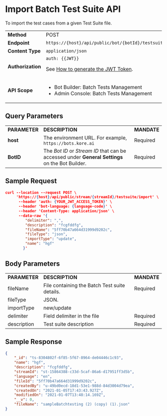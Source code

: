 
# Import Batch Test Suite API

To import the test cases from a given Test Suite file.


<table>
  <tr>
   <td><strong>Method</strong>
   </td>
   <td>POST
   </td>
  </tr>
  <tr>
   <td><strong>Endpoint</strong>
   </td>
   <td><code>https://{host}/api/public/bot/{botId}/testsuite/import</code>
   </td>
  </tr>
  <tr>
   <td><strong>Content Type</strong>
   </td>
   <td><code>application/json</code>
   </td>
  </tr>
  <tr>
   <td><strong>Authorization</strong>
   </td>
   <td><code>auth: {{JWT}}</code>
<p>
See <a href="../api-introduction/#generating-the-jwt-token">How to generate the JWT Token</a>.
   </td>
  </tr>
  <tr>
   <td><strong>API Scope</strong>
   </td>
   <td>
<ul>

<li>Bot Builder: Batch Tests Management

<li>Admin Console: Batch Tests Management
</li>
</ul>
   </td>
  </tr>
</table>


## Query Parameters


<table>
  <tr>
   <td><strong>PARAMETER</strong>
   </td>
   <td><strong>DESCRIPTION</strong>
   </td>
   <td><strong>MANDATE</strong>
   </td>
  </tr>
  <tr>
   <td><strong>host</strong>
   </td>
   <td>The environment URL. For example, <code>https://bots.kore.ai</code>
   </td>
   <td>Required
   </td>
  </tr>
  <tr>
   <td><strong>BotID</strong>
   </td>
   <td>The <em>Bot ID</em> or <em>Stream ID</em> that can be accessed under <strong>General Settings</strong> on the Bot Builder.
   </td>
   <td>Required
   </td>
  </tr>
</table>

## Sample Request


```json
curl --location --request POST \
     'https://{host}/api/public/stream/{streamId}/testsuite/import' \
      --header 'auth: {YOUR_JWT_ACCESS_TOKEN}' \
      --header 'bot-language: {language-code}' \
      --header 'Content-Type: application/json' \
      --data-raw '{
         "delimiter": ",",
         "description": "fcgfddfg",
         "fileName": "5ff70b47a664d31999d9202c",
         "fileType": "json",
         "importType": "update",
         "name": "hgf"
        }'
```

## Body Parameters

<table>
  <tr>
   <td><strong>PARAMETER</strong>
   </td>
   <td><strong>DESCRIPTION</strong>
   </td>
   <td><strong>MANDATE</strong>
   </td>
  </tr>
  <tr>
   <td>fileName
   </td>
   <td>File containing the Batch Test suite details.
   </td>
   <td>Required
   </td>
  </tr>
  <tr>
   <td>fileType
   </td>
   <td>JSON.
   </td>
   <td>
   </td>
  </tr>
  <tr>
   <td>importType
   </td>
   <td>new/update
   </td>
   <td>
   </td>
  </tr>
  <tr>
   <td>delimiter
   </td>
   <td>Field delimiter in the file
   </td>
   <td>Required
   </td>
  </tr>
  <tr>
   <td>description
   </td>
   <td>Test suite description
   </td>
   <td>Required
   </td>
  </tr>
</table>

## Sample Response


```json
{
    "_id": "ts-8304802f-6f85-5f67-8964-de04446c1c93",
    "name": "hgf",
    "description": "fcgfddfg",
    "streamId": "st-15864388-c33d-5caf-86a6-d17951ff3d5b",
    "language": "en",
    "fileId": "5ff70b47a664d31999d9202c",
    "createdBy": "u-49bd0ecd-18d1-53e1-988d-84d3004d79ea",
    "createdOn": "2021-01-05T17:43:43.927Z",
    "modifiedOn": "2021-01-07T13:48:14.169Z",
    "__v": 0,
    "fileName": "sampleBatchtesting (2) (copy) (1).json"
}
```
